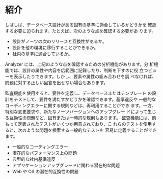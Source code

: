 # 紹介

しばしば、データベース設計がある固有の基準に適合しているかどうかを 確認する必要に迫られます。たとえば、次のような点を確認する必要があ ります。

* 設計がノーツの次のリリースと互換性があるか。
* 設計を他の環境に移行することができるか。
* 社内の基準に適合しているか。

Analyzer には、上記のような点を確認するための分析機能があります。分 析機能では、設計の属性や内容を広範囲に記録したり、判断を下すのに役 立つビューを表示したりできます。しかし、要素や属性の組み合わせを調 べなければ、問題に対する正しい回答を出せない場合もあります。

監査機能を使用すると、要件を定義し、データベースまたはテンプレート の設計をテストして、要件を満たすかどうかを確認できます。基準違反や 一般的なコーディングエラーに関する規則などは、再利用することができ ます。一方、特別な変更要求や、新たなノーツバージョンへのアップグレー ドによって生じる互換性の問題など、固有または一時的な規則もあります。 監査機能には、前もって定義されたテストがいくつか用意されており、こ れらのテストを使用すると、次のような問題を検索する一般的なテストを 容易に定義することができます。

* 一般的なコーディングエラー
* 潜在的なパフォーマンス上の問題
* 典型的な社内基準違反
* アプリケーションアップグレードに関わる潜在的な問題
* Web や OS の潜在的互換性の問題